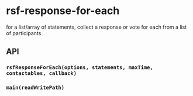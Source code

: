 # rsf-response-for-each

for a list/array of statements, collect a response or vote for each from a list of participants

## API

### `rsfResponseForEach(options, statements, maxTime, contactables, callback)`

### `main(readWritePath)`
